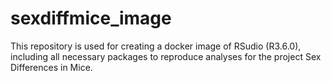 # sexdiffmice_image

This repository is used for creating a docker image of RSudio (R3.6.0), including all necessary packages to reproduce analyses for the project Sex Differences in Mice.